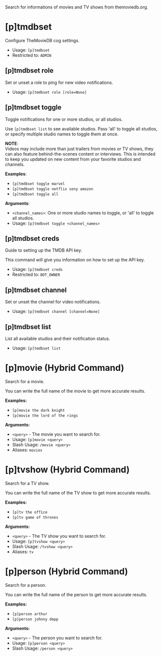 Search for informations of movies and TV shows from themoviedb.org.

# [p]tmdbset
Configure TheMovieDB cog settings.<br/>
 - Usage: `[p]tmdbset`
 - Restricted to: `ADMIN`
## [p]tmdbset role
Set or unset a role to ping for new video notifications.<br/>
 - Usage: `[p]tmdbset role [role=None]`
## [p]tmdbset toggle
Toggle notifications for one or more studios, or all studios.<br/>

Use `[p]tmdbset list` to see available studios. Pass 'all' to toggle all studios,<br/>
or specify multiple studio names to toggle them at once.<br/>

**NOTE**:<br/>
Videos may include more than just trailers from movies or TV shows, they can also feature behind-the-scenes content or interviews. This is intended to keep you updated on new content from your favorite studios and channels.<br/>

**Examples**:<br/>
- `[p]tmdbset toggle marvel`<br/>
- `[p]tmdbset toggle netflix sony amazon`<br/>
- `[p]tmdbset toggle all`<br/>

**Arguments**:<br/>
- `<channel_names>`: One or more studio names to toggle, or 'all' to toggle all studios.<br/>
 - Usage: `[p]tmdbset toggle <channel_names>`
## [p]tmdbset creds
Guide to setting up the TMDB API key.<br/>

This command will give you information on how to set up the API key.<br/>
 - Usage: `[p]tmdbset creds`
 - Restricted to: `BOT_OWNER`
## [p]tmdbset channel
Set or unset the channel for video notifications.<br/>
 - Usage: `[p]tmdbset channel [channel=None]`
## [p]tmdbset list
List all available studios and their notification status.<br/>
 - Usage: `[p]tmdbset list`
# [p]movie (Hybrid Command)
Search for a movie.<br/>

You can write the full name of the movie to get more accurate results.<br/>

**Examples:**<br/>
- `[p]movie the dark knight`<br/>
- `[p]movie the lord of the rings`<br/>

**Arguments:**<br/>
- `<query>` - The movie you want to search for.<br/>
 - Usage: `[p]movie <query>`
 - Slash Usage: `/movie <query>`
 - Aliases: `movies`
# [p]tvshow (Hybrid Command)
Search for a TV show.<br/>

You can write the full name of the TV show to get more accurate results.<br/>

**Examples:**<br/>
- `[p]tv the office`<br/>
- `[p]tv game of thrones`<br/>

**Arguments:**<br/>
- `<query>` - The TV show you want to search for.<br/>
 - Usage: `[p]tvshow <query>`
 - Slash Usage: `/tvshow <query>`
 - Aliases: `tv`
# [p]person (Hybrid Command)
Search for a person.<br/>

You can write the full name of the person to get more accurate results.<br/>

**Examples:**<br/>
- `[p]person arthur`<br/>
- `[p]person johnny depp`<br/>

**Arguments:**<br/>
- `<query>` - The person you want to search for.<br/>
 - Usage: `[p]person <query>`
 - Slash Usage: `/person <query>`
